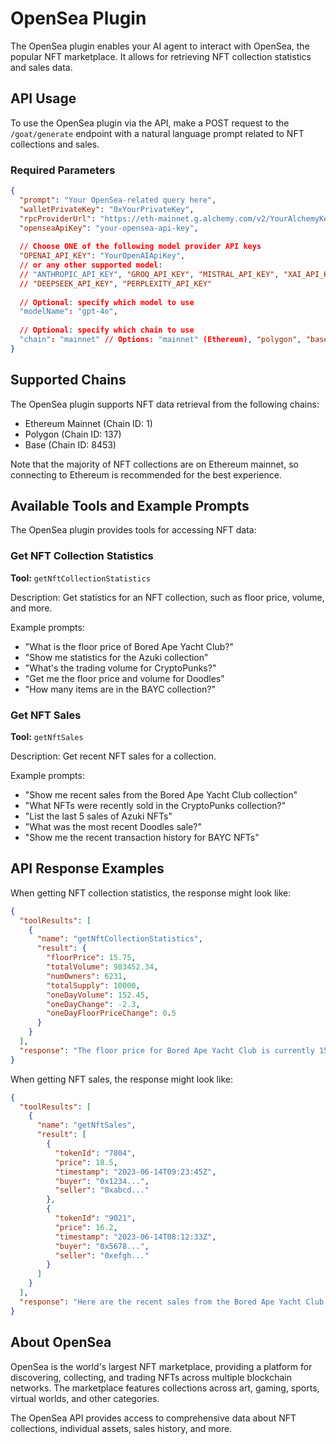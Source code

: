 # OpenSea Plugin

The OpenSea plugin enables your AI agent to interact with OpenSea, the popular NFT marketplace. It allows for retrieving NFT collection statistics and sales data.

## API Usage

To use the OpenSea plugin via the API, make a POST request to the `/goat/generate` endpoint with a natural language prompt related to NFT collections and sales.

### Required Parameters

```json
{
  "prompt": "Your OpenSea-related query here",
  "walletPrivateKey": "0xYourPrivateKey",
  "rpcProviderUrl": "https://eth-mainnet.g.alchemy.com/v2/YourAlchemyKey",
  "openseaApiKey": "your-opensea-api-key",
  
  // Choose ONE of the following model provider API keys
  "OPENAI_API_KEY": "YourOpenAIApiKey",
  // or any other supported model:
  // "ANTHROPIC_API_KEY", "GROQ_API_KEY", "MISTRAL_API_KEY", "XAI_API_KEY", 
  // "DEEPSEEK_API_KEY", "PERPLEXITY_API_KEY"
  
  // Optional: specify which model to use
  "modelName": "gpt-4o",
  
  // Optional: specify which chain to use
  "chain": "mainnet" // Options: "mainnet" (Ethereum), "polygon", "base"
}
```

## Supported Chains

The OpenSea plugin supports NFT data retrieval from the following chains:

- Ethereum Mainnet (Chain ID: 1)
- Polygon (Chain ID: 137)
- Base (Chain ID: 8453)

Note that the majority of NFT collections are on Ethereum mainnet, so connecting to Ethereum is recommended for the best experience.

## Available Tools and Example Prompts

The OpenSea plugin provides tools for accessing NFT data:

### Get NFT Collection Statistics

**Tool:** `getNftCollectionStatistics`

Description: Get statistics for an NFT collection, such as floor price, volume, and more.

Example prompts:
- "What is the floor price of Bored Ape Yacht Club?"
- "Show me statistics for the Azuki collection"
- "What's the trading volume for CryptoPunks?"
- "Get me the floor price and volume for Doodles"
- "How many items are in the BAYC collection?"

### Get NFT Sales

**Tool:** `getNftSales`

Description: Get recent NFT sales for a collection.

Example prompts:
- "Show me recent sales from the Bored Ape Yacht Club collection"
- "What NFTs were recently sold in the CryptoPunks collection?"
- "List the last 5 sales of Azuki NFTs"
- "What was the most recent Doodles sale?"
- "Show me the recent transaction history for BAYC NFTs"

## API Response Examples

When getting NFT collection statistics, the response might look like:

```json
{
  "toolResults": [
    {
      "name": "getNftCollectionStatistics",
      "result": {
        "floorPrice": 15.75,
        "totalVolume": 983452.34,
        "numOwners": 6231,
        "totalSupply": 10000,
        "oneDayVolume": 152.45,
        "oneDayChange": -2.3,
        "oneDayFloorPriceChange": 0.5
      }
    }
  ],
  "response": "The floor price for Bored Ape Yacht Club is currently 15.75 ETH. The collection has a total volume of 983,452 ETH across 10,000 NFTs owned by 6,231 unique wallets. In the last 24 hours, the collection saw 152.45 ETH in trading volume (down 2.3%) while the floor price increased by 0.5%."
}
```

When getting NFT sales, the response might look like:

```json
{
  "toolResults": [
    {
      "name": "getNftSales",
      "result": [
        {
          "tokenId": "7804",
          "price": 18.5,
          "timestamp": "2023-06-14T09:23:45Z",
          "buyer": "0x1234...",
          "seller": "0xabcd..."
        },
        {
          "tokenId": "9021",
          "price": 16.2,
          "timestamp": "2023-06-14T08:12:33Z",
          "buyer": "0x5678...",
          "seller": "0xefgh..."
        }
      ]
    }
  ],
  "response": "Here are the recent sales from the Bored Ape Yacht Club collection: BAYC #7804 sold for 18.5 ETH on June 14th at 9:23 AM, and BAYC #9021 sold for 16.2 ETH on June 14th at 8:12 AM."
}
```

## About OpenSea

OpenSea is the world's largest NFT marketplace, providing a platform for discovering, collecting, and trading NFTs across multiple blockchain networks. The marketplace features collections across art, gaming, sports, virtual worlds, and other categories.

The OpenSea API provides access to comprehensive data about NFT collections, individual assets, sales history, and more. 